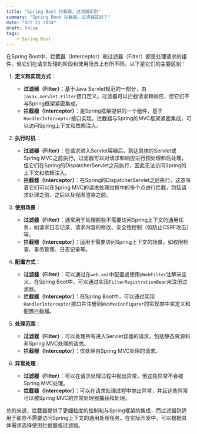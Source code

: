 ```yaml
---
title: "Spring Boot 拦截器，过滤器区别"
summary: "Spring Boot 拦截器，过滤器区别？"
date: "Oct 21 2024"
draft: false
tags:
    - Spring Boot
---
```

在Spring Boot中，拦截器（Interceptor）和过滤器（Filter）都是处理请求的组件，但它们在请求处理的阶段和使用场景上有所不同。以下是它们的主要区别：

1. **定义和实现方式**：
   - **过滤器（Filter）**：基于Java Servlet规范的一部分，由`javax.servlet.Filter`接口定义。过滤器可以拦截请求和响应，但它们不与Spring框架紧密集成。
   - **拦截器（Interceptor）**：是Spring框架提供的一个组件，基于`HandlerInterceptor`接口实现。拦截器与Spring的MVC框架紧密集成，可以访问Spring上下文和依赖注入。

2. **执行时机**：
   - **过滤器（Filter）**：在请求进入Servlet容器后，到达具体的Servlet或Spring MVC之前执行。过滤器可以对请求和响应进行预处理和后处理，但它们在Spring的DispatcherServlet之前执行，因此无法访问Spring的上下文和依赖注入。
   - **拦截器（Interceptor）**：在Spring的DispatcherServlet之后执行，这意味着它们可以在Spring MVC的请求处理过程中的多个点进行拦截，包括请求处理之前、之后以及视图渲染之前。

3. **使用场景**：
   - **过滤器（Filter）**：通常用于处理那些不需要访问Spring上下文的通用任务，如请求日志记录、请求内容的修改、安全性控制（如防止CSRF攻击）等。
   - **拦截器（Interceptor）**：适用于需要访问Spring上下文的场景，如权限检查、事务管理、日志记录等。

4. **配置方式**：
   - **过滤器（Filter）**：可以通过在`web.xml`中配置或使用`@WebFilter`注解来定义。在Spring Boot中，可以通过实现`FilterRegistrationBean`来注册过滤器。
   - **拦截器（Interceptor）**：在Spring Boot中，可以通过实现`HandlerInterceptor`接口并注册到`WebMvcConfigurer`的实现类中来定义和配置拦截器。

5. **处理范围**：
   - **过滤器（Filter）**：可以处理所有进入Servlet容器的请求，包括静态资源和非Spring MVC处理的请求。
   - **拦截器（Interceptor）**：仅处理由Spring MVC处理的请求。

6. **异常处理**：
   - **过滤器（Filter）**：可以在请求处理过程中抛出异常，但这些异常不会被Spring MVC处理。
   - **拦截器（Interceptor）**：可以在请求处理过程中抛出异常，并且这些异常可以被Spring MVC的异常处理器捕获和处理。

总的来说，拦截器提供了更细粒度的控制和与Spring框架的集成，而过滤器则适用于那些不需要访问Spring上下文的通用处理任务。在实际开发中，可以根据具体需求选择使用拦截器或过滤器。
